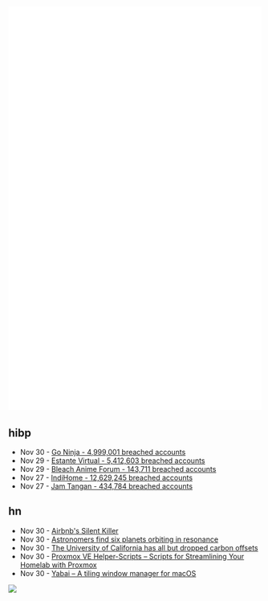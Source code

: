 ![Metrics](https://raw.githubusercontent.com/phixion/phixion/master/metrics.svg)

## hibp

<!--
for https://github.com/phixion/phixion/blob/main/.github/workflows/feeds.yml
-->
<!--START_SECTION:haveibeenpwnd-->
- Nov 30 - [Go Ninja - 4,999,001 breached accounts](https://haveibeenpwned.com/PwnedWebsites#GoNinja)
- Nov 29 - [Estante Virtual - 5,412,603 breached accounts](https://haveibeenpwned.com/PwnedWebsites#EstanteVirtual)
- Nov 29 - [Bleach Anime Forum - 143,711 breached accounts](https://haveibeenpwned.com/PwnedWebsites#BleachAnime)
- Nov 27 - [IndiHome - 12,629,245 breached accounts](https://haveibeenpwned.com/PwnedWebsites#IndiHome)
- Nov 27 - [Jam Tangan - 434,784 breached accounts](https://haveibeenpwned.com/PwnedWebsites#JamTangan)
<!--END_SECTION:haveibeenpwnd-->

## hn

<!--
for https://github.com/phixion/phixion/blob/main/.github/workflows/feeds.yml
-->
<!--START_SECTION:hn-->
- Nov 30 - [Airbnb's Silent Killer](https://www.nbcnews.com/tech/tech-news/airbnb-carbon-monoxide-poisonings-detectors-rcna105634)
- Nov 30 - [Astronomers find six planets orbiting in resonance](https://www.astronomy.com/science/astronomers-find-six-planets-orbiting-in-resonance/)
- Nov 30 - [The University of California has all but dropped carbon offsets](https://www.technologyreview.com/2023/11/30/1084104/the-university-of-california-has-all-but-dropped-carbon-offsets-and-thinks-you-should-too/)
- Nov 30 - [Proxmox VE Helper-Scripts – Scripts for Streamlining Your Homelab with Proxmox](https://tteck.github.io/Proxmox/)
- Nov 30 - [Yabai – A tiling window manager for macOS](https://github.com/koekeishiya/yabai)
<!--END_SECTION:hn-->

<!--
for https://yhype.me
-->
![](https://hit.yhype.me/github/profile?user_id=13013670)
